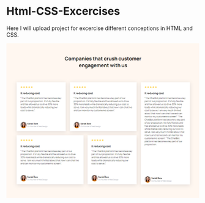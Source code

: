 # Html-CSS-Excercises
Here I will upload project for excercise different conceptions in HTML and CSS.

<img src="https://github.com/kadoubleU/Html-CSS-Excercises/blob/main/01.gridReviews/result.png" alt="Alt text" title="Optional title">
